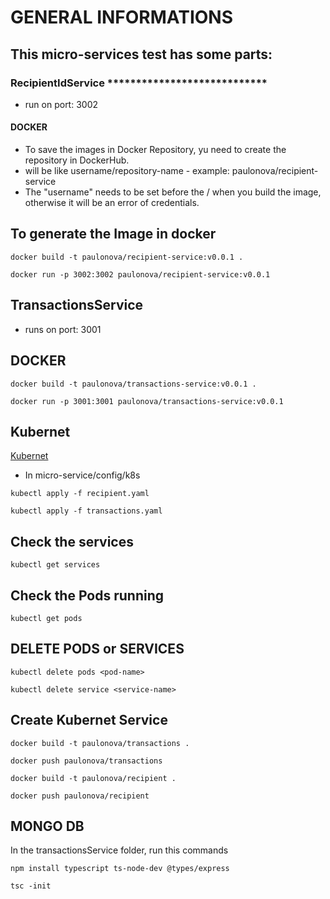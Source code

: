 # GENERAL INFORMATIONS

## This micro-services test has some parts:

### RecipientIdService ****************************

-  run on port: 3002

#### DOCKER

- To save the images in Docker Repository, yu need to create the repository in DockerHub.
- will be like  username/repository-name - example: paulonova/recipient-service
- The "username" needs to be set before the / when you build the image, otherwise it will be an error of credentials.

## To generate the Image in docker
```
docker build -t paulonova/recipient-service:v0.0.1 .
```

```
docker run -p 3002:3002 paulonova/recipient-service:v0.0.1
```

## TransactionsService

- runs on port: 3001

## DOCKER

```
docker build -t paulonova/transactions-service:v0.0.1 .
```

```
docker run -p 3001:3001 paulonova/transactions-service:v0.0.1
```

## Kubernet

<a href="https://kubernetes.io/docs/tutorials/kubernetes-basics/expose/expose-intro/">Kubernet</a>

* In micro-service/config/k8s

```
kubectl apply -f recipient.yaml
```

```
kubectl apply -f transactions.yaml
```


<h2>Check the services</h2>

```
kubectl get services
```

<h2>Check the Pods running</h2>

```
kubectl get pods
```

<h2>DELETE PODS or SERVICES</h2>

```
kubectl delete pods <pod-name>
```

```
kubectl delete service <service-name>
```

<h2>Create Kubernet Service</h2>

```
docker build -t paulonova/transactions .
```

```
docker push paulonova/transactions
```

```
docker build -t paulonova/recipient .
```

```
docker push paulonova/recipient
```

## MONGO DB

<p>In the transactionsService folder, run this commands</p>

```
npm install typescript ts-node-dev @types/express
```

```
tsc -init
```